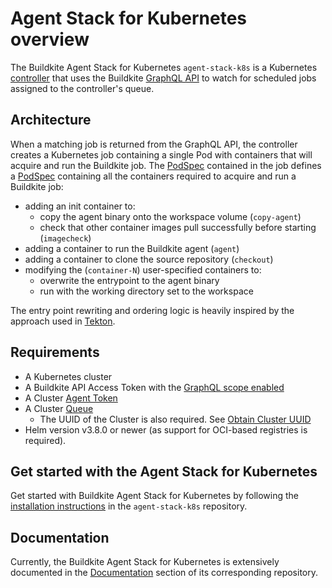 # Agent Stack for Kubernetes overview

The Buildkite Agent Stack for Kubernetes `agent-stack-k8s` is a Kubernetes [controller](https://kubernetes.io/docs/concepts/architecture/controller/) that uses the Buildkite [GraphQL API](https://buildkite.com/docs/apis/graphql-api) to watch for scheduled jobs assigned to the controller's queue.

## Architecture

When a matching job is returned from the GraphQL API, the controller creates a Kubernetes job containing a single Pod with containers that will acquire and run the Buildkite job. The [PodSpec](https://kubernetes.io/docs/reference/kubernetes-api/workload-resources/pod-v1/#PodSpec) contained in the job defines a [PodSpec](https://kubernetes.io/docs/reference/kubernetes-api/workload-resources/pod-v1/#PodSpec) containing all the containers required to acquire and run a Buildkite job:

- adding an init container to:
  * copy the agent binary onto the workspace volume (`copy-agent`)
  * check that other container images pull successfully before starting (`imagecheck`)
- adding a container to run the Buildkite agent (`agent`)
- adding a container to clone the source repository (`checkout`)
- modifying the (`container-N`) user-specified containers to:
  * overwrite the entrypoint to the agent binary
  * run with the working directory set to the workspace

<!--alex ignore Tekton-->

<!-- vale off -->

The entry point rewriting and ordering logic is heavily inspired by the approach used in [Tekton](https://github.com/tektoncd/pipeline/blob/933e4f667c19eaf0a18a19557f434dbabe20d063/docs/developers/README.md#entrypoint-rewriting-and-step-ordering).

<!-- vale on -->

## Requirements

- A Kubernetes cluster
- A Buildkite API Access Token with the [GraphQL scope enabled](https://buildkite.com/docs/apis/graphql-api#authentication)
- A Cluster [Agent Token](https://buildkite.com/docs/agent/v3/tokens#create-a-token)
- A Cluster [Queue](https://buildkite.com/docs/pipelines/clusters/manage-queues#create-a-self-hosted-queue)
  - The UUID of the Cluster is also required. See [Obtain Cluster UUID](docs/installation.md#how-to-find-a-buildkite-clusters-uuid)
- Helm version v3.8.0 or newer (as support for OCI-based registries is required).

## Get started with the Agent Stack for Kubernetes

Get started with Buildkite Agent Stack for Kubernetes by following the [installation instructions](https://github.com/buildkite/agent-stack-k8s/blob/main/docs/installation.md) in the `agent-stack-k8s` repository.

## Documentation

Currently, the Buildkite Agent Stack for Kubernetes is extensively documented in the [Documentation](https://github.com/buildkite/agent-stack-k8s/blob/main/docs/README.md) section of its corresponding repository.
